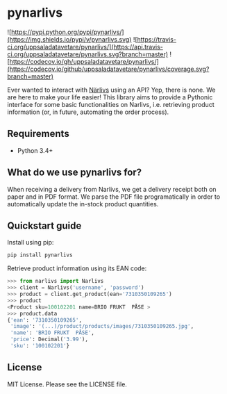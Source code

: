 # pynarlivs

![https://pypi.python.org/pypi/pynarlivs/](https://img.shields.io/pypi/v/pynarlivs.svg)
![https://travis-ci.org/uppsaladatavetare/pynarlivs/](https://api.travis-ci.org/uppsaladatavetare/pynarlivs.svg?branch=master)
![https://codecov.io/gh/uppsaladatavetare/pynarlivs/](https://codecov.io/github/uppsaladatavetare/pynarlivs/coverage.svg?branch=master)

Ever wanted to interact with [Närlivs](http://www.narlivs.se) using an API?
Yep, there is none. We are here to make your life easier! This library aims
to provide a Pythonic interface for some basic functionalities on Narlivs,
i.e. retrieving product information (or, in future, automating the order
process).

## Requirements

- Python 3.4+

## What do we use pynarlivs for?

When receiving a delivery from Narlivs, we get a delivery receipt both on paper
and in PDF format. We parse the PDF file programatically in order to automatically
update the in-stock product quantities.

## Quickstart guide

Install using pip:

```bash
pip install pynarlivs
```

Retrieve product information using its EAN code:
```python
>>> from narlivs import Narlivs
>>> client = Narlivs('username', 'password')
>>> product = client.get_product(ean='7310350109265')
>>> product
<Product sku=100102201 name=BRIO FRUKT  PÅSE >
>>> product.data
{'ean': '7310350109265',
 'image': '(...)/product/products/images/7310350109265.jpg',
 'name': 'BRIO FRUKT  PÅSE',
 'price': Decimal('3.99'),
 'sku': '100102201'}
```

## License

MIT License. Please see the LICENSE file.
